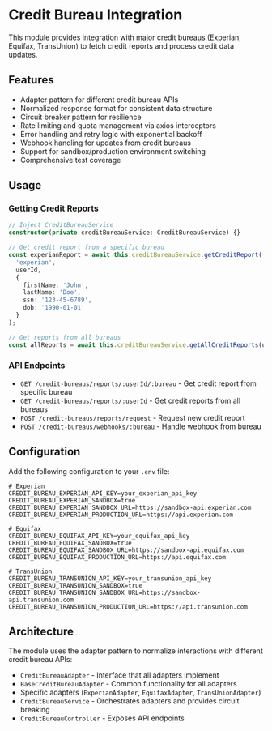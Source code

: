 # Credit Bureau Integration

This module provides integration with major credit bureaus (Experian, Equifax, TransUnion) to fetch credit reports and process credit data updates.

## Features

- Adapter pattern for different credit bureau APIs
- Normalized response format for consistent data structure
- Circuit breaker pattern for resilience
- Rate limiting and quota management via axios interceptors
- Error handling and retry logic with exponential backoff
- Webhook handling for updates from credit bureaus
- Support for sandbox/production environment switching
- Comprehensive test coverage

## Usage

### Getting Credit Reports

```typescript
// Inject CreditBureauService
constructor(private creditBureauService: CreditBureauService) {}

// Get credit report from a specific bureau
const experianReport = await this.creditBureauService.getCreditReport(
  'experian', 
  userId,
  {
    firstName: 'John',
    lastName: 'Doe',
    ssn: '123-45-6789',
    dob: '1990-01-01'
  }
);

// Get reports from all bureaus
const allReports = await this.creditBureauService.getAllCreditReports(userId);
```

### API Endpoints

- `GET /credit-bureaus/reports/:userId/:bureau` - Get credit report from specific bureau
- `GET /credit-bureaus/reports/:userId` - Get credit reports from all bureaus
- `POST /credit-bureaus/reports/request` - Request new credit report
- `POST /credit-bureaus/webhooks/:bureau` - Handle webhook from bureau

## Configuration

Add the following configuration to your `.env` file:

```
# Experian
CREDIT_BUREAU_EXPERIAN_API_KEY=your_experian_api_key
CREDIT_BUREAU_EXPERIAN_SANDBOX=true
CREDIT_BUREAU_EXPERIAN_SANDBOX_URL=https://sandbox-api.experian.com
CREDIT_BUREAU_EXPERIAN_PRODUCTION_URL=https://api.experian.com

# Equifax
CREDIT_BUREAU_EQUIFAX_API_KEY=your_equifax_api_key
CREDIT_BUREAU_EQUIFAX_SANDBOX=true
CREDIT_BUREAU_EQUIFAX_SANDBOX_URL=https://sandbox-api.equifax.com
CREDIT_BUREAU_EQUIFAX_PRODUCTION_URL=https://api.equifax.com

# TransUnion
CREDIT_BUREAU_TRANSUNION_API_KEY=your_transunion_api_key
CREDIT_BUREAU_TRANSUNION_SANDBOX=true
CREDIT_BUREAU_TRANSUNION_SANDBOX_URL=https://sandbox-api.transunion.com
CREDIT_BUREAU_TRANSUNION_PRODUCTION_URL=https://api.transunion.com
```

## Architecture

The module uses the adapter pattern to normalize interactions with different credit bureau APIs:

- `CreditBureauAdapter` - Interface that all adapters implement
- `BaseCreditBureauAdapter` - Common functionality for all adapters
- Specific adapters (`ExperianAdapter`, `EquifaxAdapter`, `TransUnionAdapter`)
- `CreditBureauService` - Orchestrates adapters and provides circuit breaking
- `CreditBureauController` - Exposes API endpoints
